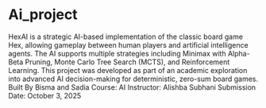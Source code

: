 # Ai_project
HexAI is a strategic AI-based implementation of the classic board game Hex, allowing gameplay between human players and artificial intelligence agents. The AI supports multiple strategies including Minimax with Alpha-Beta Pruning, Monte Carlo Tree Search (MCTS), and Reinforcement Learning. This project was developed as part of an academic exploration into advanced AI decision-making for deterministic, zero-sum board games.
Built By
Bisma and Sadia
Course: AI
Instructor: Alishba Subhani
Submission Date: October 3, 2025

